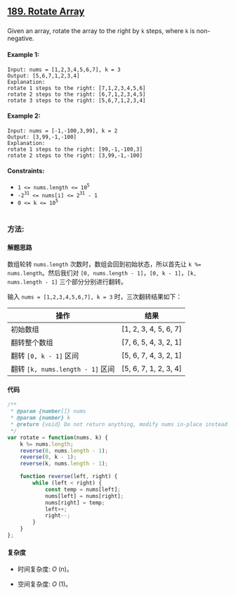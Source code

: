 ## [189. Rotate Array](https://leetcode.com/problems/rotate-array/)

###

Given an array, rotate the array to the right by `k` steps, where `k` is non-negative.

#### Example 1:

```
Input: nums = [1,2,3,4,5,6,7], k = 3
Output: [5,6,7,1,2,3,4]
Explanation:
rotate 1 steps to the right: [7,1,2,3,4,5,6]
rotate 2 steps to the right: [6,7,1,2,3,4,5]
rotate 3 steps to the right: [5,6,7,1,2,3,4]
```

#### Example 2:

```
Input: nums = [-1,-100,3,99], k = 2
Output: [3,99,-1,-100]
Explanation:
rotate 1 steps to the right: [99,-1,-100,3]
rotate 2 steps to the right: [3,99,-1,-100]
```

#### Constraints:

-   `1 <= nums.length <= 10`<sup>`5`</sup>
-   `-2`<sup>`31`</sup>` <= nums[i] <= 2`<sup>`31`</sup>` - 1`
-   `0 <= k <= 10`<sup>`5`</sup>

#

### 方法:

#### 解题思路

数组轮转 `nums.length` 次数时，数组会回到初始状态，所以首先让 `k %= nums.length`。然后我们对 `[0, nums.length - 1]`，`[0, k - 1]`，`[k, nums.length - 1]` 三个部分分别进行翻转。

输入 `nums = [1,2,3,4,5,6,7], k = 3` 时，三次翻转结果如下：

| 操作                             | 结果                  |
| -------------------------------- | --------------------- |
| 初始数组                         | [1, 2, 3, 4, 5, 6, 7] |
| 翻转整个数组                     | [7, 6, 5, 4, 3, 2, 1] |
| 翻转 `[0, k - 1]` 区间           | [5, 6, 7, 4, 3, 2, 1] |
| 翻转 `[k, nums.length - 1]` 区间 | [5, 6, 7, 1, 2, 3, 4] |

#### 代码

```JavaScript []
/**
 * @param {number[]} nums
 * @param {number} k
 * @return {void} Do not return anything, modify nums in-place instead.
 */
var rotate = function(nums, k) {
    k %= nums.length;
    reverse(0, nums.length - 1);
    reverse(0, k - 1);
    reverse(k, nums.length - 1);

    function reverse(left, right) {
        while (left < right) {
            const temp = nums[left];
            nums[left] = nums[right];
            nums[right] = temp;
            left++;
            right--;
        }
    }
};
```

#### 复杂度

-   时间复杂度: _O_ (n)。

-   空间复杂度: _O_ (1)。
